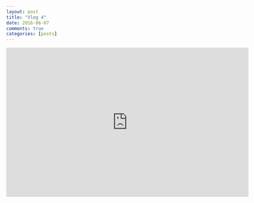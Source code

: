 ```yaml
---
layout: post
title: "Vlog 4"
date: 2016-06-07
comments: true
categories: [posts]
---
```

<iframe width = "650" height="400" src="https://www.youtube.com/embed/BHmwDUOcoJA" frameborder="0" allowfullscreen></iframe>

